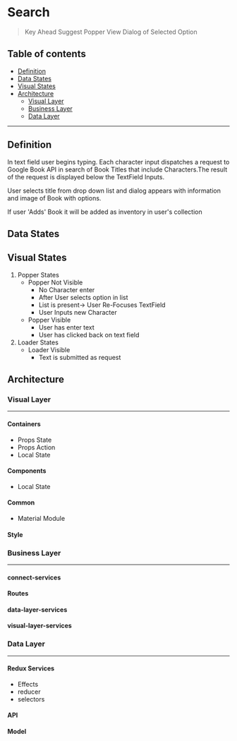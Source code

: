 

# Search
>Key Ahead Suggest
>Popper View
>Dialog of Selected Option


## Table of contents
* [Definition](#definition)
* [Data States](#data-states)
* [Visual States](#visual-states)
* [Architecture](#architecture)
	* [Visual Layer](#visual-layer)
    * [Business Layer](#business-layer)
	* [Data Layer](#data-layer)
---

##  Definition
In text field user begins typing. Each character input dispatches a request to Google Book API
in search of Book Titles that include Characters.The result of the request is displayed below the TextField Inputs.

User selects title from drop down list and dialog appears with information and image of Book with options.

If user 'Adds' Book it will be added as inventory in user's collection


## Data States



## Visual States
1. Popper States
   * Popper Not Visible
      * No Character enter
      * After User selects option in list
      * List is present-> User Re-Focuses TextField
      * User Inputs new Character
   * Popper Visible
      * User has enter text
      * User has clicked back on text field
2. Loader States
   * Loader Visible
     * Text is submitted as request





## Architecture


### Visual Layer
---

#### Containers
* Props State
* Props Action
* Local State


#### Components
* Local State


#### Common
* Material Module


#### Style


### Business Layer
---

#### connect-services

#### Routes

#### data-layer-services

#### visual-layer-services


### Data Layer
---

#### Redux Services
* Effects
* reducer
* selectors

#### API

#### Model
